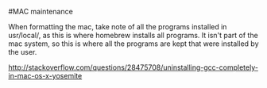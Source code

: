 #MAC maintenance

When formatting the mac, take note of all the programs installed in usr/local/, as this is where homebrew installs all programs. It isn't part of the mac system, so this is where all the programs are kept that were installed by the user. 


http://stackoverflow.com/questions/28475708/uninstalling-gcc-completely-in-mac-os-x-yosemite

